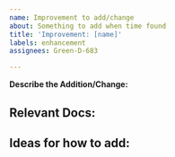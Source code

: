 ```yaml
---
name: Improvement to add/change
about: Something to add when time found
title: 'Improvement: [name]'
labels: enhancement
assignees: Green-D-683

---
```


**Describe the Addition/Change:**


**Relevant Docs:**
- 

**Ideas for how to add:**
-
